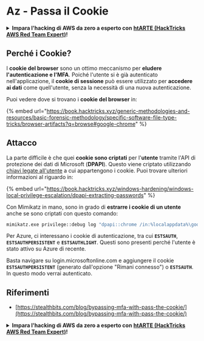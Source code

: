 # Az - Passa il Cookie

<details>

<summary><strong>Impara l'hacking di AWS da zero a esperto con</strong> <a href="https://training.hacktricks.xyz/courses/arte"><strong>htARTE (HackTricks AWS Red Team Expert)</strong></a><strong>!</strong></summary>

Altri modi per supportare HackTricks:

* Se vuoi vedere la tua **azienda pubblicizzata in HackTricks** o **scaricare HackTricks in PDF** Controlla i [**PIANI DI ABBONAMENTO**](https://github.com/sponsors/carlospolop)!
* Ottieni il [**merchandising ufficiale di PEASS & HackTricks**](https://peass.creator-spring.com)
* Scopri [**The PEASS Family**](https://opensea.io/collection/the-peass-family), la nostra collezione di [**NFT esclusivi**](https://opensea.io/collection/the-peass-family)
* **Unisciti al** 💬 [**gruppo Discord**](https://discord.gg/hRep4RUj7f) o al [**gruppo telegram**](https://t.me/peass) o **seguici** su **Twitter** 🐦 [**@hacktricks_live**](https://twitter.com/hacktricks_live)**.**
* **Condividi i tuoi trucchi di hacking inviando PR a** [**HackTricks**](https://github.com/carlospolop/hacktricks) e [**HackTricks Cloud**](https://github.com/carlospolop/hacktricks-cloud) github repos.

</details>

## Perché i Cookie?

I **cookie del browser** sono un ottimo meccanismo per **eludere l'autenticazione e l'MFA**. Poiché l'utente si è già autenticato nell'applicazione, il **cookie di sessione** può essere utilizzato per **accedere ai dati** come quell'utente, senza la necessità di una nuova autenticazione.

Puoi vedere dove si trovano i **cookie del browser** in:

{% embed url="https://book.hacktricks.xyz/generic-methodologies-and-resources/basic-forensic-methodology/specific-software-file-type-tricks/browser-artifacts?q=browse#google-chrome" %}

## Attacco

La parte difficile è che quei **cookie sono criptati** per l'**utente** tramite l'API di protezione dei dati di Microsoft (**DPAPI**). Questo viene criptato utilizzando [chiavi legate all'utente](https://book.hacktricks.xyz/windows-hardening/windows-local-privilege-escalation/dpapi-extracting-passwords) a cui appartengono i cookie. Puoi trovare ulteriori informazioni al riguardo in:

{% embed url="https://book.hacktricks.xyz/windows-hardening/windows-local-privilege-escalation/dpapi-extracting-passwords" %}

Con Mimikatz in mano, sono in grado di **estrarre i cookie di un utente** anche se sono criptati con questo comando:
```bash
mimikatz.exe privilege::debug log "dpapi::chrome /in:%localappdata%\google\chrome\USERDA~1\default\cookies /unprotect" exit
```
Per Azure, ci interessano i cookie di autenticazione, tra cui **`ESTSAUTH`**, **`ESTSAUTHPERSISTENT`** e **`ESTSAUTHLIGHT`**. Questi sono presenti perché l'utente è stato attivo su Azure di recente.

Basta navigare su login.microsoftonline.com e aggiungere il cookie **`ESTSAUTHPERSISTENT`** (generato dall'opzione "Rimani connesso") o **`ESTSAUTH`**. In questo modo verrai autenticato.

## Riferimenti

* [https://stealthbits.com/blog/bypassing-mfa-with-pass-the-cookie/](https://stealthbits.com/blog/bypassing-mfa-with-pass-the-cookie/)

<details>

<summary><strong>Impara l'hacking di AWS da zero a esperto con</strong> <a href="https://training.hacktricks.xyz/courses/arte"><strong>htARTE (HackTricks AWS Red Team Expert)</strong></a><strong>!</strong></summary>

Altri modi per supportare HackTricks:

* Se vuoi vedere la tua **azienda pubblicizzata su HackTricks** o **scaricare HackTricks in PDF**, controlla i [**PACCHETTI DI ABBONAMENTO**](https://github.com/sponsors/carlospolop)!
* Ottieni il [**merchandising ufficiale di PEASS & HackTricks**](https://peass.creator-spring.com)
* Scopri [**The PEASS Family**](https://opensea.io/collection/the-peass-family), la nostra collezione di [**NFT**](https://opensea.io/collection/the-peass-family) esclusivi
* **Unisciti al** 💬 [**gruppo Discord**](https://discord.gg/hRep4RUj7f) o al [**gruppo Telegram**](https://t.me/peass) o **seguici** su **Twitter** 🐦 [**@hacktricks_live**](https://twitter.com/hacktricks_live)**.**
* **Condividi i tuoi trucchi di hacking inviando PR ai repository di** [**HackTricks**](https://github.com/carlospolop/hacktricks) e [**HackTricks Cloud**](https://github.com/carlospolop/hacktricks-cloud) github.

</details>
